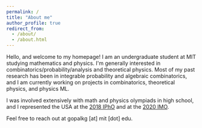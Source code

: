 ```yaml
---
permalink: /
title: "About me"
author_profile: true
redirect_from: 
  - /about/
  - /about.html
---
```



Hello, and welcome to my homepage! I am an undergraduate student at MIT studying mathematics and physics. I'm generally interested in combinatorics/probability/analysis and theoretical physics. Most of my past research has been in integrable probability and algebraic combinatorics, and I am currently working on projects in combinatorics, theoretical physics, and physics ML.

I was involved extensively with math and physics olympiads in high school, and I represented the USA at the [2018 IPhO](https://www.aapt.org/physicsteam/2018/team.cfm?id=1025) and at the [2020 IMO](https://www.imo-official.org/participant_r.aspx?id=29882).

Feel free to reach out at gopalkg [at] mit [dot] edu.
